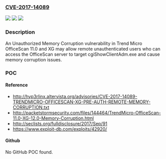 ### [CVE-2017-14089](https://cve.mitre.org/cgi-bin/cvename.cgi?name=CVE-2017-14089)
![](https://img.shields.io/static/v1?label=Product&message=Trend%20Micro%20OfficeScan&color=blue)
![](https://img.shields.io/static/v1?label=Version&message=n%2Fa&color=blue)
![](https://img.shields.io/static/v1?label=Vulnerability&message=Unauthorized%20Memory%20Corruption&color=brighgreen)

### Description

An Unauthorized Memory Corruption vulnerability in Trend Micro OfficeScan 11.0 and XG may allow remote unauthenticated users who can access the OfficeScan server to target cgiShowClientAdm.exe and cause memory corruption issues.

### POC

#### Reference
- http://hyp3rlinx.altervista.org/advisories/CVE-2017-14089-TRENDMICRO-OFFICESCAN-XG-PRE-AUTH-REMOTE-MEMORY-CORRUPTION.txt
- http://packetstormsecurity.com/files/144464/TrendMicro-OfficeScan-11.0-XG-12.0-Memory-Corruption.html
- http://seclists.org/fulldisclosure/2017/Sep/91
- https://www.exploit-db.com/exploits/42920/

#### Github
No GitHub POC found.

